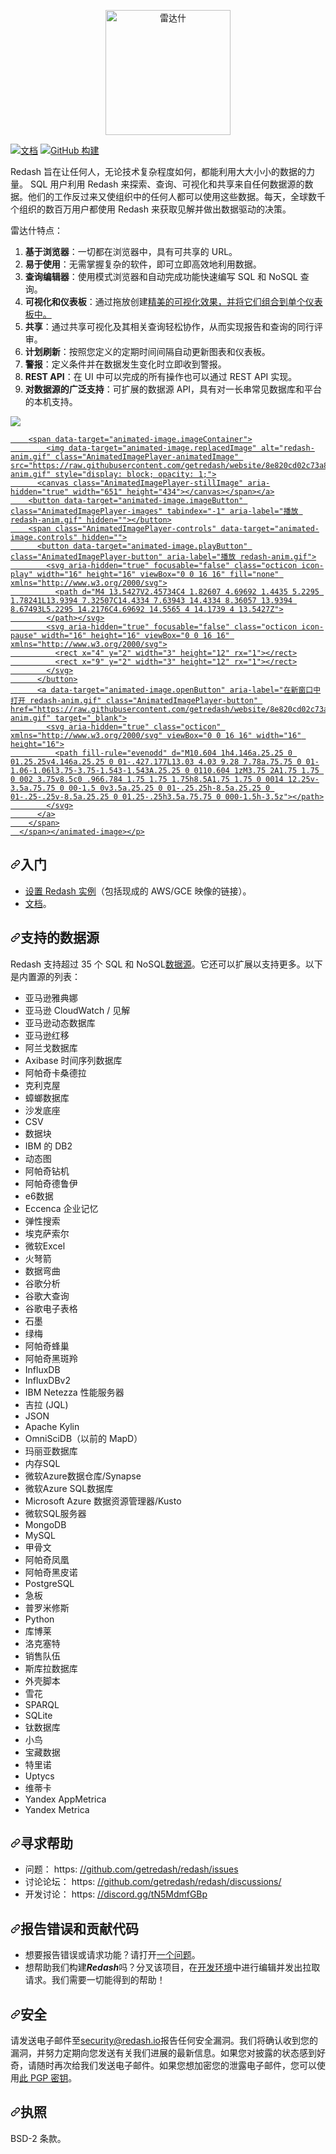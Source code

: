 <div class="Box-sc-g0xbh4-0 bJMeLZ js-snippet-clipboard-copy-unpositioned" data-hpc="true"><article class="markdown-body entry-content container-lg" itemprop="text"><p align="center" dir="auto">
  <a target="_blank" rel="noopener noreferrer nofollow" href="https://camo.githubusercontent.com/86a9311c7cc5779b42aedcb955ce1972e8698669b7a533f08ef147c0c5c72363/68747470733a2f2f7265646173682e696f2f6173736574732f696d616765732f6c6f676f2e706e67"><img title="雷达什" src="https://camo.githubusercontent.com/86a9311c7cc5779b42aedcb955ce1972e8698669b7a533f08ef147c0c5c72363/68747470733a2f2f7265646173682e696f2f6173736574732f696d616765732f6c6f676f2e706e67" width="200px" data-canonical-src="https://redash.io/assets/images/logo.png" style="max-width: 100%;"></a>
</p>
<p dir="auto"><a href="https://redash.io/help/" rel="nofollow"><img src="https://camo.githubusercontent.com/2a02a8820a586d9c704dcd469f0c9b659669e39a81c7f1c0e25efe37858ea9e0/68747470733a2f2f696d672e736869656c64732e696f2f62616467652f646f63732d7265646173682e696f2f68656c702d627269676874677265656e2e737667" alt="文档" data-canonical-src="https://img.shields.io/badge/docs-redash.io/help-brightgreen.svg" style="max-width: 100%;"></a>
<a href="https://github.com/getredash/redash/actions"><img src="https://github.com/getredash/redash/actions/workflows/ci.yml/badge.svg" alt="GitHub 构建" style="max-width: 100%;"></a></p>
<p dir="auto"><font style="vertical-align: inherit;"><font style="vertical-align: inherit;">Redash 旨在让任何人，无论技术复杂程度如何，都能利用大大小小的数据的力量。 SQL 用户利用 Redash 来探索、查询、可视化和共享来自任何数据源的数据。他们的工作反过来又使组织中的任何人都可以使用这些数据。每天，全球数千个组织的数百万用户都使用 Redash 来获取见解并做出数据驱动的决策。</font></font></p>
<p dir="auto"><font style="vertical-align: inherit;"><font style="vertical-align: inherit;">雷达什特点：</font></font></p>
<ol dir="auto">
<li><strong><font style="vertical-align: inherit;"><font style="vertical-align: inherit;">基于浏览器</font></font></strong><font style="vertical-align: inherit;"><font style="vertical-align: inherit;">：一切都在浏览器中，具有可共享的 URL。</font></font></li>
<li><strong><font style="vertical-align: inherit;"><font style="vertical-align: inherit;">易于使用</font></font></strong><font style="vertical-align: inherit;"><font style="vertical-align: inherit;">：无需掌握复杂的软件，即可立即高效地利用数据。</font></font></li>
<li><strong><font style="vertical-align: inherit;"><font style="vertical-align: inherit;">查询编辑器</font></font></strong><font style="vertical-align: inherit;"><font style="vertical-align: inherit;">：使用模式浏览器和自动完成功能快速编写 SQL 和 NoSQL 查询。</font></font></li>
<li><strong><font style="vertical-align: inherit;"><font style="vertical-align: inherit;">可视化和仪表板</font></font></strong><font style="vertical-align: inherit;"><font style="vertical-align: inherit;">：</font><font style="vertical-align: inherit;">通过拖放创建</font></font><a href="https://redash.io/help/user-guide/visualizations/visualization-types" rel="nofollow"><font style="vertical-align: inherit;"><font style="vertical-align: inherit;">精美的可视化效果，并将它们组合到单个仪表板中。</font></font></a><font style="vertical-align: inherit;"></font></li>
<li><strong><font style="vertical-align: inherit;"><font style="vertical-align: inherit;">共享</font></font></strong><font style="vertical-align: inherit;"><font style="vertical-align: inherit;">：通过共享可视化及其相关查询轻松协作，从而实现报告和查询的同行评审。</font></font></li>
<li><strong><font style="vertical-align: inherit;"><font style="vertical-align: inherit;">计划刷新</font></font></strong><font style="vertical-align: inherit;"><font style="vertical-align: inherit;">：按照您定义的定期时间间隔自动更新图表和仪表板。</font></font></li>
<li><strong><font style="vertical-align: inherit;"><font style="vertical-align: inherit;">警报</font></font></strong><font style="vertical-align: inherit;"><font style="vertical-align: inherit;">：定义条件并在数据发生变化时立即收到警报。</font></font></li>
<li><strong><font style="vertical-align: inherit;"><font style="vertical-align: inherit;">REST API</font></font></strong><font style="vertical-align: inherit;"><font style="vertical-align: inherit;">：在 UI 中可以完成的所有操作也可以通过 REST API 实现。</font></font></li>
<li><strong><font style="vertical-align: inherit;"><font style="vertical-align: inherit;">对数据源的广泛支持</font></font></strong><font style="vertical-align: inherit;"><font style="vertical-align: inherit;">：可扩展&ZeroWidthSpace;&ZeroWidthSpace;的数据源 API，具有对一长串常见数据库和平台的本机支持。</font></font></li>
</ol>
<p dir="auto"><animated-image data-catalyst="" style="width: 80%;"><a target="_blank" rel="noopener noreferrer nofollow" href="https://raw.githubusercontent.com/getredash/website/8e820cd02c73a8ddf4f946a9d293c54fd3fb08b9/website/_assets/images/redash-anim.gif" data-target="animated-image.originalLink"><img src="https://raw.githubusercontent.com/getredash/website/8e820cd02c73a8ddf4f946a9d293c54fd3fb08b9/website/_assets/images/redash-anim.gif" style="max-width: 100%; display: inline-block;" data-target="animated-image.originalImage"></a>
      <span class="AnimatedImagePlayer" data-target="animated-image.player" hidden="">
        <a data-target="animated-image.replacedLink" class="AnimatedImagePlayer-images" href="https://raw.githubusercontent.com/getredash/website/8e820cd02c73a8ddf4f946a9d293c54fd3fb08b9/website/_assets/images/redash-anim.gif" target="_blank">
          
        <span data-target="animated-image.imageContainer">
            <img data-target="animated-image.replacedImage" alt="redash-anim.gif" class="AnimatedImagePlayer-animatedImage" src="https://raw.githubusercontent.com/getredash/website/8e820cd02c73a8ddf4f946a9d293c54fd3fb08b9/website/_assets/images/redash-anim.gif" style="display: block; opacity: 1;">
          <canvas class="AnimatedImagePlayer-stillImage" aria-hidden="true" width="651" height="434"></canvas></span></a>
        <button data-target="animated-image.imageButton" class="AnimatedImagePlayer-images" tabindex="-1" aria-label="播放 redash-anim.gif" hidden=""></button>
        <span class="AnimatedImagePlayer-controls" data-target="animated-image.controls" hidden="">
          <button data-target="animated-image.playButton" class="AnimatedImagePlayer-button" aria-label="播放 redash-anim.gif">
            <svg aria-hidden="true" focusable="false" class="octicon icon-play" width="16" height="16" viewBox="0 0 16 16" fill="none" xmlns="http://www.w3.org/2000/svg">
              <path d="M4 13.5427V2.45734C4 1.82607 4.69692 1.4435 5.2295 1.78241L13.9394 7.32507C14.4334 7.63943 14.4334 8.36057 13.9394 8.67493L5.2295 14.2176C4.69692 14.5565 4 14.1739 4 13.5427Z">
            </path></svg>
            <svg aria-hidden="true" focusable="false" class="octicon icon-pause" width="16" height="16" viewBox="0 0 16 16" xmlns="http://www.w3.org/2000/svg">
              <rect x="4" y="2" width="3" height="12" rx="1"></rect>
              <rect x="9" y="2" width="3" height="12" rx="1"></rect>
            </svg>
          </button>
          <a data-target="animated-image.openButton" aria-label="在新窗口中打开 redash-anim.gif" class="AnimatedImagePlayer-button" href="https://raw.githubusercontent.com/getredash/website/8e820cd02c73a8ddf4f946a9d293c54fd3fb08b9/website/_assets/images/redash-anim.gif" target="_blank">
            <svg aria-hidden="true" class="octicon" xmlns="http://www.w3.org/2000/svg" viewBox="0 0 16 16" width="16" height="16">
              <path fill-rule="evenodd" d="M10.604 1h4.146a.25.25 0 01.25.25v4.146a.25.25 0 01-.427.177L13.03 4.03 9.28 7.78a.75.75 0 01-1.06-1.06l3.75-3.75-1.543-1.543A.25.25 0 0110.604 1zM3.75 2A1.75 1.75 0 002 3.75v8.5c0 .966.784 1.75 1.75 1.75h8.5A1.75 1.75 0 0014 12.25v-3.5a.75.75 0 00-1.5 0v3.5a.25.25 0 01-.25.25h-8.5a.25.25 0 01-.25-.25v-8.5a.25.25 0 01.25-.25h3.5a.75.75 0 000-1.5h-3.5z"></path>
            </svg>
          </a>
        </span>
      </span></animated-image></p>
<h2 tabindex="-1" dir="auto"><a id="user-content-getting-started" class="anchor" aria-hidden="true" tabindex="-1" href="#getting-started"><svg class="octicon octicon-link" viewBox="0 0 16 16" version="1.1" width="16" height="16" aria-hidden="true"><path d="m7.775 3.275 1.25-1.25a3.5 3.5 0 1 1 4.95 4.95l-2.5 2.5a3.5 3.5 0 0 1-4.95 0 .751.751 0 0 1 .018-1.042.751.751 0 0 1 1.042-.018 1.998 1.998 0 0 0 2.83 0l2.5-2.5a2.002 2.002 0 0 0-2.83-2.83l-1.25 1.25a.751.751 0 0 1-1.042-.018.751.751 0 0 1-.018-1.042Zm-4.69 9.64a1.998 1.998 0 0 0 2.83 0l1.25-1.25a.751.751 0 0 1 1.042.018.751.751 0 0 1 .018 1.042l-1.25 1.25a3.5 3.5 0 1 1-4.95-4.95l2.5-2.5a3.5 3.5 0 0 1 4.95 0 .751.751 0 0 1-.018 1.042.751.751 0 0 1-1.042.018 1.998 1.998 0 0 0-2.83 0l-2.5 2.5a1.998 1.998 0 0 0 0 2.83Z"></path></svg></a><font style="vertical-align: inherit;"><font style="vertical-align: inherit;">入门</font></font></h2>
<ul dir="auto">
<li><a href="https://redash.io/help/open-source/setup" rel="nofollow"><font style="vertical-align: inherit;"><font style="vertical-align: inherit;">设置 Redash 实例</font></font></a><font style="vertical-align: inherit;"><font style="vertical-align: inherit;">（包括现成的 AWS/GCE 映像的链接）。</font></font></li>
<li><a href="https://redash.io/help/" rel="nofollow"><font style="vertical-align: inherit;"><font style="vertical-align: inherit;">文档</font></font></a><font style="vertical-align: inherit;"><font style="vertical-align: inherit;">。</font></font></li>
</ul>
<h2 tabindex="-1" dir="auto"><a id="user-content-supported-data-sources" class="anchor" aria-hidden="true" tabindex="-1" href="#supported-data-sources"><svg class="octicon octicon-link" viewBox="0 0 16 16" version="1.1" width="16" height="16" aria-hidden="true"><path d="m7.775 3.275 1.25-1.25a3.5 3.5 0 1 1 4.95 4.95l-2.5 2.5a3.5 3.5 0 0 1-4.95 0 .751.751 0 0 1 .018-1.042.751.751 0 0 1 1.042-.018 1.998 1.998 0 0 0 2.83 0l2.5-2.5a2.002 2.002 0 0 0-2.83-2.83l-1.25 1.25a.751.751 0 0 1-1.042-.018.751.751 0 0 1-.018-1.042Zm-4.69 9.64a1.998 1.998 0 0 0 2.83 0l1.25-1.25a.751.751 0 0 1 1.042.018.751.751 0 0 1 .018 1.042l-1.25 1.25a3.5 3.5 0 1 1-4.95-4.95l2.5-2.5a3.5 3.5 0 0 1 4.95 0 .751.751 0 0 1-.018 1.042.751.751 0 0 1-1.042.018 1.998 1.998 0 0 0-2.83 0l-2.5 2.5a1.998 1.998 0 0 0 0 2.83Z"></path></svg></a><font style="vertical-align: inherit;"><font style="vertical-align: inherit;">支持的数据源</font></font></h2>
<p dir="auto"><font style="vertical-align: inherit;"><font style="vertical-align: inherit;">Redash 支持超过 35 个 SQL 和 NoSQL</font></font><a href="https://redash.io/help/data-sources/supported-data-sources" rel="nofollow"><font style="vertical-align: inherit;"><font style="vertical-align: inherit;">数据源</font></font></a><font style="vertical-align: inherit;"><font style="vertical-align: inherit;">。它还可以扩展以支持更多。以下是内置源的列表：</font></font></p>
<ul dir="auto">
<li><font style="vertical-align: inherit;"><font style="vertical-align: inherit;">亚马逊雅典娜</font></font></li>
<li><font style="vertical-align: inherit;"><font style="vertical-align: inherit;">亚马逊 CloudWatch / 见解</font></font></li>
<li><font style="vertical-align: inherit;"><font style="vertical-align: inherit;">亚马逊动态数据库</font></font></li>
<li><font style="vertical-align: inherit;"><font style="vertical-align: inherit;">亚马逊红移</font></font></li>
<li><font style="vertical-align: inherit;"><font style="vertical-align: inherit;">阿兰戈数据库</font></font></li>
<li><font style="vertical-align: inherit;"><font style="vertical-align: inherit;">Axibase 时间序列数据库</font></font></li>
<li><font style="vertical-align: inherit;"><font style="vertical-align: inherit;">阿帕奇卡桑德拉</font></font></li>
<li><font style="vertical-align: inherit;"><font style="vertical-align: inherit;">克利克屋</font></font></li>
<li><font style="vertical-align: inherit;"><font style="vertical-align: inherit;">蟑螂数据库</font></font></li>
<li><font style="vertical-align: inherit;"><font style="vertical-align: inherit;">沙发底座</font></font></li>
<li><font style="vertical-align: inherit;"><font style="vertical-align: inherit;">CSV</font></font></li>
<li><font style="vertical-align: inherit;"><font style="vertical-align: inherit;">数据块</font></font></li>
<li><font style="vertical-align: inherit;"><font style="vertical-align: inherit;">IBM 的 DB2</font></font></li>
<li><font style="vertical-align: inherit;"><font style="vertical-align: inherit;">动态图</font></font></li>
<li><font style="vertical-align: inherit;"><font style="vertical-align: inherit;">阿帕奇钻机</font></font></li>
<li><font style="vertical-align: inherit;"><font style="vertical-align: inherit;">阿帕奇德鲁伊</font></font></li>
<li><font style="vertical-align: inherit;"><font style="vertical-align: inherit;">e6数据</font></font></li>
<li><font style="vertical-align: inherit;"><font style="vertical-align: inherit;">Eccenca 企业记忆</font></font></li>
<li><font style="vertical-align: inherit;"><font style="vertical-align: inherit;">弹性搜索</font></font></li>
<li><font style="vertical-align: inherit;"><font style="vertical-align: inherit;">埃克萨索尔</font></font></li>
<li><font style="vertical-align: inherit;"><font style="vertical-align: inherit;">微软Excel</font></font></li>
<li><font style="vertical-align: inherit;"><font style="vertical-align: inherit;">火弩箭</font></font></li>
<li><font style="vertical-align: inherit;"><font style="vertical-align: inherit;">数据弯曲</font></font></li>
<li><font style="vertical-align: inherit;"><font style="vertical-align: inherit;">谷歌分析</font></font></li>
<li><font style="vertical-align: inherit;"><font style="vertical-align: inherit;">谷歌大查询</font></font></li>
<li><font style="vertical-align: inherit;"><font style="vertical-align: inherit;">谷歌电子表格</font></font></li>
<li><font style="vertical-align: inherit;"><font style="vertical-align: inherit;">石墨</font></font></li>
<li><font style="vertical-align: inherit;"><font style="vertical-align: inherit;">绿梅</font></font></li>
<li><font style="vertical-align: inherit;"><font style="vertical-align: inherit;">阿帕奇蜂巢</font></font></li>
<li><font style="vertical-align: inherit;"><font style="vertical-align: inherit;">阿帕奇黑斑羚</font></font></li>
<li><font style="vertical-align: inherit;"><font style="vertical-align: inherit;">InfluxDB</font></font></li>
<li><font style="vertical-align: inherit;"><font style="vertical-align: inherit;">InfluxDBv2</font></font></li>
<li><font style="vertical-align: inherit;"><font style="vertical-align: inherit;">IBM Netezza 性能服务器</font></font></li>
<li><font style="vertical-align: inherit;"><font style="vertical-align: inherit;">吉拉 (JQL)</font></font></li>
<li><font style="vertical-align: inherit;"><font style="vertical-align: inherit;">JSON</font></font></li>
<li><font style="vertical-align: inherit;"><font style="vertical-align: inherit;">Apache Kylin</font></font></li>
<li><font style="vertical-align: inherit;"><font style="vertical-align: inherit;">OmniSciDB（以前的 MapD）</font></font></li>
<li><font style="vertical-align: inherit;"><font style="vertical-align: inherit;">玛丽亚数据库</font></font></li>
<li><font style="vertical-align: inherit;"><font style="vertical-align: inherit;">内存SQL</font></font></li>
<li><font style="vertical-align: inherit;"><font style="vertical-align: inherit;">微软Azure数据仓库/Synapse</font></font></li>
<li><font style="vertical-align: inherit;"><font style="vertical-align: inherit;">微软Azure SQL数据库</font></font></li>
<li><font style="vertical-align: inherit;"><font style="vertical-align: inherit;">Microsoft Azure 数据资源管理器/Kusto</font></font></li>
<li><font style="vertical-align: inherit;"><font style="vertical-align: inherit;">微软SQL服务器</font></font></li>
<li><font style="vertical-align: inherit;"><font style="vertical-align: inherit;">MongoDB</font></font></li>
<li><font style="vertical-align: inherit;"><font style="vertical-align: inherit;">MySQL</font></font></li>
<li><font style="vertical-align: inherit;"><font style="vertical-align: inherit;">甲骨文</font></font></li>
<li><font style="vertical-align: inherit;"><font style="vertical-align: inherit;">阿帕奇凤凰</font></font></li>
<li><font style="vertical-align: inherit;"><font style="vertical-align: inherit;">阿帕奇黑皮诺</font></font></li>
<li><font style="vertical-align: inherit;"><font style="vertical-align: inherit;">PostgreSQL</font></font></li>
<li><font style="vertical-align: inherit;"><font style="vertical-align: inherit;">急板</font></font></li>
<li><font style="vertical-align: inherit;"><font style="vertical-align: inherit;">普罗米修斯</font></font></li>
<li><font style="vertical-align: inherit;"><font style="vertical-align: inherit;">Python</font></font></li>
<li><font style="vertical-align: inherit;"><font style="vertical-align: inherit;">库博莱</font></font></li>
<li><font style="vertical-align: inherit;"><font style="vertical-align: inherit;">洛克塞特</font></font></li>
<li><font style="vertical-align: inherit;"><font style="vertical-align: inherit;">销售队伍</font></font></li>
<li><font style="vertical-align: inherit;"><font style="vertical-align: inherit;">斯库拉数据库</font></font></li>
<li><font style="vertical-align: inherit;"><font style="vertical-align: inherit;">外壳脚本</font></font></li>
<li><font style="vertical-align: inherit;"><font style="vertical-align: inherit;">雪花</font></font></li>
<li><font style="vertical-align: inherit;"><font style="vertical-align: inherit;">SPARQL</font></font></li>
<li><font style="vertical-align: inherit;"><font style="vertical-align: inherit;">SQLite</font></font></li>
<li><font style="vertical-align: inherit;"><font style="vertical-align: inherit;">钛数据库</font></font></li>
<li><font style="vertical-align: inherit;"><font style="vertical-align: inherit;">小鸟</font></font></li>
<li><font style="vertical-align: inherit;"><font style="vertical-align: inherit;">宝藏数据</font></font></li>
<li><font style="vertical-align: inherit;"><font style="vertical-align: inherit;">特里诺</font></font></li>
<li><font style="vertical-align: inherit;"><font style="vertical-align: inherit;">Uptycs</font></font></li>
<li><font style="vertical-align: inherit;"><font style="vertical-align: inherit;">维蒂卡</font></font></li>
<li><font style="vertical-align: inherit;"><font style="vertical-align: inherit;">Yandex AppMetrica</font></font></li>
<li><font style="vertical-align: inherit;"><font style="vertical-align: inherit;">Yandex Metrica</font></font></li>
</ul>
<h2 tabindex="-1" dir="auto"><a id="user-content-getting-help" class="anchor" aria-hidden="true" tabindex="-1" href="#getting-help"><svg class="octicon octicon-link" viewBox="0 0 16 16" version="1.1" width="16" height="16" aria-hidden="true"><path d="m7.775 3.275 1.25-1.25a3.5 3.5 0 1 1 4.95 4.95l-2.5 2.5a3.5 3.5 0 0 1-4.95 0 .751.751 0 0 1 .018-1.042.751.751 0 0 1 1.042-.018 1.998 1.998 0 0 0 2.83 0l2.5-2.5a2.002 2.002 0 0 0-2.83-2.83l-1.25 1.25a.751.751 0 0 1-1.042-.018.751.751 0 0 1-.018-1.042Zm-4.69 9.64a1.998 1.998 0 0 0 2.83 0l1.25-1.25a.751.751 0 0 1 1.042.018.751.751 0 0 1 .018 1.042l-1.25 1.25a3.5 3.5 0 1 1-4.95-4.95l2.5-2.5a3.5 3.5 0 0 1 4.95 0 .751.751 0 0 1-.018 1.042.751.751 0 0 1-1.042.018 1.998 1.998 0 0 0-2.83 0l-2.5 2.5a1.998 1.998 0 0 0 0 2.83Z"></path></svg></a><font style="vertical-align: inherit;"><font style="vertical-align: inherit;">寻求帮助</font></font></h2>
<ul dir="auto">
<li><font style="vertical-align: inherit;"><font style="vertical-align: inherit;">问题： https: </font></font><a href="https://github.com/getredash/redash/issues"><font style="vertical-align: inherit;"><font style="vertical-align: inherit;">//github.com/getredash/redash/issues</font></font></a></li>
<li><font style="vertical-align: inherit;"><font style="vertical-align: inherit;">讨论论坛： https: </font></font><a href="https://github.com/getredash/redash/discussions/"><font style="vertical-align: inherit;"><font style="vertical-align: inherit;">//github.com/getredash/redash/discussions/</font></font></a></li>
<li><font style="vertical-align: inherit;"><font style="vertical-align: inherit;">开发讨论： https: </font></font><a href="https://discord.gg/tN5MdmfGBp" rel="nofollow"><font style="vertical-align: inherit;"><font style="vertical-align: inherit;">//discord.gg/tN5MdmfGBp</font></font></a></li>
</ul>
<h2 tabindex="-1" dir="auto"><a id="user-content-reporting-bugs-and-contributing-code" class="anchor" aria-hidden="true" tabindex="-1" href="#reporting-bugs-and-contributing-code"><svg class="octicon octicon-link" viewBox="0 0 16 16" version="1.1" width="16" height="16" aria-hidden="true"><path d="m7.775 3.275 1.25-1.25a3.5 3.5 0 1 1 4.95 4.95l-2.5 2.5a3.5 3.5 0 0 1-4.95 0 .751.751 0 0 1 .018-1.042.751.751 0 0 1 1.042-.018 1.998 1.998 0 0 0 2.83 0l2.5-2.5a2.002 2.002 0 0 0-2.83-2.83l-1.25 1.25a.751.751 0 0 1-1.042-.018.751.751 0 0 1-.018-1.042Zm-4.69 9.64a1.998 1.998 0 0 0 2.83 0l1.25-1.25a.751.751 0 0 1 1.042.018.751.751 0 0 1 .018 1.042l-1.25 1.25a3.5 3.5 0 1 1-4.95-4.95l2.5-2.5a3.5 3.5 0 0 1 4.95 0 .751.751 0 0 1-.018 1.042.751.751 0 0 1-1.042.018 1.998 1.998 0 0 0-2.83 0l-2.5 2.5a1.998 1.998 0 0 0 0 2.83Z"></path></svg></a><font style="vertical-align: inherit;"><font style="vertical-align: inherit;">报告错误和贡献代码</font></font></h2>
<ul dir="auto">
<li><font style="vertical-align: inherit;"><font style="vertical-align: inherit;">想要报告错误或请求功能？请打开</font></font><a href="https://github.com/getredash/redash/issues/new"><font style="vertical-align: inherit;"><font style="vertical-align: inherit;">一个问题</font></font></a><font style="vertical-align: inherit;"><font style="vertical-align: inherit;">。</font></font></li>
<li><font style="vertical-align: inherit;"><font style="vertical-align: inherit;">想帮助我们构建</font></font><strong><em><font style="vertical-align: inherit;"><font style="vertical-align: inherit;">Redash</font></font></em></strong><font style="vertical-align: inherit;"><font style="vertical-align: inherit;">吗？分叉该项目，在</font></font><a href="https://github.com/getredash/redash/wiki/Local-development-setup"><font style="vertical-align: inherit;"><font style="vertical-align: inherit;">开发环境</font></font></a><font style="vertical-align: inherit;"><font style="vertical-align: inherit;">中进行编辑并发出拉取请求。我们需要一切能得到的帮助！</font></font></li>
</ul>
<h2 tabindex="-1" dir="auto"><a id="user-content-security" class="anchor" aria-hidden="true" tabindex="-1" href="#security"><svg class="octicon octicon-link" viewBox="0 0 16 16" version="1.1" width="16" height="16" aria-hidden="true"><path d="m7.775 3.275 1.25-1.25a3.5 3.5 0 1 1 4.95 4.95l-2.5 2.5a3.5 3.5 0 0 1-4.95 0 .751.751 0 0 1 .018-1.042.751.751 0 0 1 1.042-.018 1.998 1.998 0 0 0 2.83 0l2.5-2.5a2.002 2.002 0 0 0-2.83-2.83l-1.25 1.25a.751.751 0 0 1-1.042-.018.751.751 0 0 1-.018-1.042Zm-4.69 9.64a1.998 1.998 0 0 0 2.83 0l1.25-1.25a.751.751 0 0 1 1.042.018.751.751 0 0 1 .018 1.042l-1.25 1.25a3.5 3.5 0 1 1-4.95-4.95l2.5-2.5a3.5 3.5 0 0 1 4.95 0 .751.751 0 0 1-.018 1.042.751.751 0 0 1-1.042.018 1.998 1.998 0 0 0-2.83 0l-2.5 2.5a1.998 1.998 0 0 0 0 2.83Z"></path></svg></a><font style="vertical-align: inherit;"><font style="vertical-align: inherit;">安全</font></font></h2>
<p dir="auto"><font style="vertical-align: inherit;"><font style="vertical-align: inherit;">请发送电子邮件至</font></font><a href="mailto:security@redash.io"><font style="vertical-align: inherit;"><font style="vertical-align: inherit;">security@redash.io</font></font></a><font style="vertical-align: inherit;"><font style="vertical-align: inherit;">报告任何安全漏洞。我们将确认收到您的漏洞，并努力定期向您发送有关我们进展的最新信息。如果您对披露的状态感到好奇，请随时再次给我们发送电子邮件。如果您想加密您的泄露电子邮件，您可以使用</font></font><a href="https://keybase.io/arikfr/key.asc" rel="nofollow"><font style="vertical-align: inherit;"><font style="vertical-align: inherit;">此 PGP 密钥</font></font></a><font style="vertical-align: inherit;"><font style="vertical-align: inherit;">。</font></font></p>
<h2 tabindex="-1" dir="auto"><a id="user-content-license" class="anchor" aria-hidden="true" tabindex="-1" href="#license"><svg class="octicon octicon-link" viewBox="0 0 16 16" version="1.1" width="16" height="16" aria-hidden="true"><path d="m7.775 3.275 1.25-1.25a3.5 3.5 0 1 1 4.95 4.95l-2.5 2.5a3.5 3.5 0 0 1-4.95 0 .751.751 0 0 1 .018-1.042.751.751 0 0 1 1.042-.018 1.998 1.998 0 0 0 2.83 0l2.5-2.5a2.002 2.002 0 0 0-2.83-2.83l-1.25 1.25a.751.751 0 0 1-1.042-.018.751.751 0 0 1-.018-1.042Zm-4.69 9.64a1.998 1.998 0 0 0 2.83 0l1.25-1.25a.751.751 0 0 1 1.042.018.751.751 0 0 1 .018 1.042l-1.25 1.25a3.5 3.5 0 1 1-4.95-4.95l2.5-2.5a3.5 3.5 0 0 1 4.95 0 .751.751 0 0 1-.018 1.042.751.751 0 0 1-1.042.018 1.998 1.998 0 0 0-2.83 0l-2.5 2.5a1.998 1.998 0 0 0 0 2.83Z"></path></svg></a><font style="vertical-align: inherit;"><font style="vertical-align: inherit;">执照</font></font></h2>
<p dir="auto"><font style="vertical-align: inherit;"><font style="vertical-align: inherit;">BSD-2 条款。</font></font></p>
</article></div>
